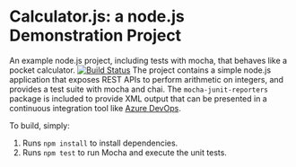 Calculator.js: a node.js Demonstration Project
==============================================
An example node.js project, including tests with mocha, that behaves like
a pocket calculator.
[![Build Status](https://dev.azure.com/nhcloud2022/Sharing%20Team%20Knowledge%20using%20Azure%20Project%20Wikis/_apis/build/status/NH2022.calculator?branchName=master)](https://dev.azure.com/nhcloud2022/Sharing%20Team%20Knowledge%20using%20Azure%20Project%20Wikis/_build/latest?definitionId=9&branchName=master)
The project contains a simple node.js application that exposes REST APIs
to perform arithmetic on integers, and provides a test suite with mocha
and chai.  The `mocha-junit-reporters` package is included to provide XML
output that can be presented in a continuous integration tool like
[Azure DevOps](https://azure.com/devops).

To build, simply:

1. Runs `npm install` to install dependencies.
2. Runs `npm test` to run Mocha and execute the unit tests.

